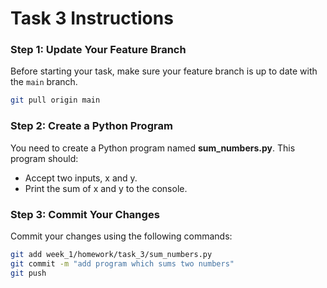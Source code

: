 # Task 3 Instructions

### Step 1: Update Your Feature Branch
Before starting your task, make sure your feature branch is up to date with the `main` branch.

```bash
git pull origin main
```
### Step 2: Create a Python Program
You need to create a Python program named **sum_numbers.py**. This program should:
 - Accept two inputs, x and y.
 - Print the sum of x and y to the console.

### Step 3: Commit Your Changes
Commit your changes using the following commands:

```bash
git add week_1/homework/task_3/sum_numbers.py
git commit -m "add program which sums two numbers"
git push
```